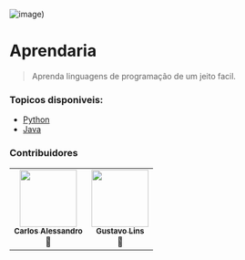 ![___image___)](https://user-images.githubusercontent.com/60306241/77236909-bf343d80-6ba1-11ea-828f-5cfd5011c557.png)

# Aprendaria
> Aprenda linguagens de programação de um jeito facil.

### Topicos disponiveis:
- [Python](https://github.com/coffeebr/Aprendaria/tree/master/python)
- [Java](https://github.com/coffeebr/Aprendaria/tree/master/java)

### Contribuidores

<table>
<tr>
    <td align="center"><a href="https://github.com/magc7x"><img src="https://avatars3.githubusercontent.com/u/59404650?s=400&u=c7c992d8aa94f69aaa6093291b40924210b6958d&v=4" width="100px;" alt=""/><br /><sub><b>Carlos Alessandro</b></sub></a><br /><title="Blogposts">📝</a></td>
    <td align="center"><a href="https://github.com/freazesss"><img src="https://avatars3.githubusercontent.com/u/60306241?s=400&u=4097934f44604684246f6449466739325a4ca678&v=4" width="100px;" alt=""/><br /><sub><b>Gustavo Lins</b></sub></a><br /><a title="Blogposts">📝</a></td>
  </tr>
</table>
